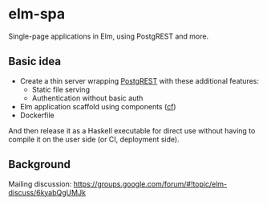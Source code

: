 # elm-spa

Single-page applications in Elm, using PostgREST and more.

## Basic idea

* Create a thin server wrapping [PostgREST](https://github.com/begriffs/postgrest) with these additional features:
  * Static file serving
  * Authentication without basic auth
* Elm application scaffold using components ([cf](https://github.com/JustusAdam/elm-init))
* Dockerfile

And then release it as a Haskell executable for direct use without having to compile it on the user side (or CI, deployment side).

## Background

Mailing discussion: https://groups.google.com/forum/#!topic/elm-discuss/6kyabQgUMJk

